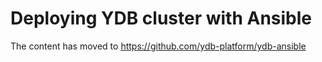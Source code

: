 # Deploying YDB cluster with Ansible

The content has moved to https://github.com/ydb-platform/ydb-ansible
